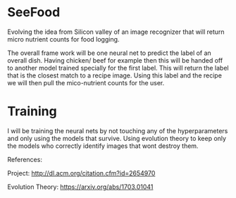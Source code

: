 # SeeFood

Evolving the idea from Silicon valley of an image recognizer that will return micro nutrient counts for food logging.

The overall frame work will be one neural net to predict the label of an overall dish. Having chicken/ beef for example then this will be handed off to another model trained specially for the first label. This will return the label that is the closest match to a recipe image. Using this label  and the recipe we will then pull the mico-nutrient counts for the user.


# Training

I will be training the neural nets by not touching any of the hyperparameters and only using the models that survive. Using evolution theory to keep only the models who correctly identify images that wont destroy them.


References:

Project:
http://dl.acm.org/citation.cfm?id=2654970

Evolution Theory:
https://arxiv.org/abs/1703.01041
